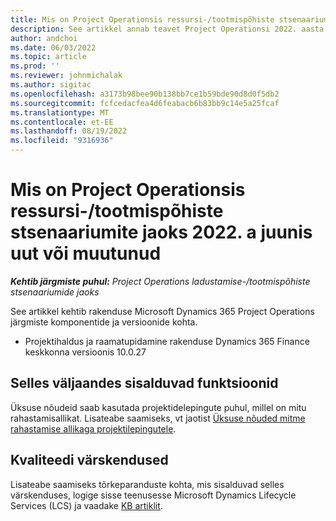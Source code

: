 ```yaml
---
title: Mis on Project Operationsis ressursi-/tootmispõhiste stsenaariumite jaoks 2022. a juunis uut või muutunud
description: See artikkel annab teavet Project Operationsi 2022. aasta juuni väljaandes olevate kvaliteedivärskenduste kohta ressursi-/tootmispõhiste stsenaariumite jaoks.
author: andchoi
ms.date: 06/03/2022
ms.topic: article
ms.prod: ''
ms.reviewer: johnmichalak
ms.author: sigitac
ms.openlocfilehash: a3173b98bee90b138bb7ce1b59bde90d8d0f5db2
ms.sourcegitcommit: fcfcedacfea4d6feabacb6b83bb9c14e5a25fcaf
ms.translationtype: MT
ms.contentlocale: et-EE
ms.lasthandoff: 08/19/2022
ms.locfileid: "9316936"
---
```

# <a name="whats-new-or-changed-in-project-operations-june-2022-for-stockedproduction-based-scenarios"></a>Mis on Project Operationsis ressursi-/tootmispõhiste stsenaariumite jaoks 2022. a juunis uut või muutunud

_**Kehtib järgmiste puhul:** Project Operations ladustamise-/tootmispõhiste stsenaariumide jaoks_

See artikkel kehtib rakenduse Microsoft Dynamics 365 Project Operations järgmiste komponentide ja versioonide kohta.

- Projektihaldus ja raamatupidamine rakenduse Dynamics 365 Finance keskkonna versioonis 10.0.27

## <a name="features-included-in-this-release"></a>Selles väljaandes sisalduvad funktsioonid

Üksuse nõudeid saab kasutada projektidelepingute puhul, millel on mitu rahastamisallikat. Lisateabe saamiseks, vt jaotist [Üksuse nõuded mitme rahastamise allikaga projektilepingutele](../multiple-funding-sources-item-req.md).

## <a name="quality-updates"></a>Kvaliteedi värskendused

Lisateabe saamiseks tõrkeparanduste kohta, mis sisalduvad selles värskenduses, logige sisse teenusesse Microsoft Dynamics Lifecycle Services (LCS) ja vaadake [KB artiklit](https://fix.lcs.dynamics.com/Issue/Details?bugId=673271).
